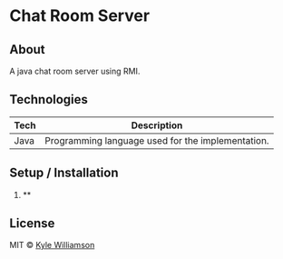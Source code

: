# Chat Room Server

## About

A java chat room server using RMI.

## Technologies

| **Tech** | **Description** |
|----------|-----------------|
| Java | Programming language used for the implementation. |

## Setup / Installation

1. **

## License

MIT © [Kyle Williamson ](https://github.com/kyledmw)